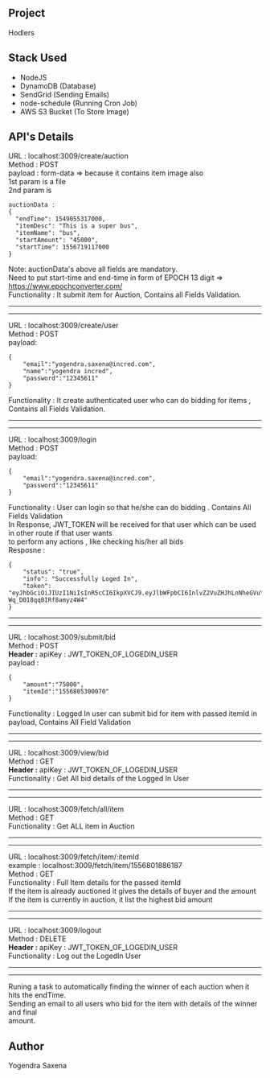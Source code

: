 Project
--
Hodlers

Stack Used
---

- NodeJS
- DynamoDB (Database)
- SendGrid (Sending Emails)
- node-schedule (Running Cron Job)
- AWS S3 Bucket (To Store Image)

API's Details
------------
URL : localhost:3009/create/auction  <br/>
Method : POST  <br/>
payload :  form-data => because it contains item image also <br/>
1st param is a file <br/>
2nd param is
```
auctionData : 
{
  "endTime": 1549055317000,
  "itemDesc": "This is a super bus",
  "itemName": "bus",
  "startAmount": "45000",
  "startTime": 1556719117000
}
```
Note: auctionData's above all fields are mandatory. <br/>
Need to put start-time and end-time in form of EPOCH 13 digit => https://www.epochconverter.com/ <br/>
Functionality : It submit item for Auction, Contains all Fields Validation.  <br/>

----
----
URL : localhost:3009/create/user   <br/>
Method : POST   <br/>
payload:
```
{
	"email":"yogendra.saxena@incred.com",
	"name":"yogendra incred",
	"password":"12345611"
}
```
Functionality : It create authenticated user who can do bidding for items , Contains all Fields Validation.   <br/>


----
----
URL : localhost:3009/login    <br/>
Method : POST    <br/>
payload:
```
{
	"email":"yogendra.saxena@incred.com",
	"password":"12345611"
}
```

Functionality : User can login so that he/she can do bidding . Contains All Fields Validation<br/>
In Response, JWT_TOKEN will be received for that user which can be used in other route if that user wants <br/>
to perform any actions , like checking his/her all bids <br/>
Resposne : 
```
{
    "status": "true",
    "info": "Successfully Loged In",
    "token": "eyJhbGciOiJIUzI1NiIsInR5cCI6IkpXVCJ9.eyJlbWFpbCI6InlvZ2VuZHJhLnNheGVuYUBpbmNyZWQuY29tIiwiaWF0IjoxNTU2ODEwNTkwfQ.wwWXpCgxp6oa9Z75iDpwd-Wq_D018qqBIRf8amyz4W4"
}
```

------
------
URL : localhost:3009/submit/bid    <br/>
Method : POST   <br/>
**Header :** 
apiKey : JWT_TOKEN_OF_LOGEDIN_USER    <br/>
payload : 
```
{
	"amount":"75000",
	"itemId":"1556805300070"
}
```
Functionality : Logged In user can submit bid for item with passed itemId in payload, Contains All Field Validation   <br/>

------
------

URL : localhost:3009/view/bid   <br/>
Method : GET  <br/>
**Header :** 
apiKey : JWT_TOKEN_OF_LOGEDIN_USER   <br/>
Functionality : Get All bid details of the Logged In User   <br/>

-------
------

URL : localhost:3009/fetch/all/item   <br/>
Method : GET   <br/>
Functionality :  Get ALL item in Auction <br/>

-------
-------

URL : localhost:3009/fetch/item/:itemId <br/>
example : localhost:3009/fetch/item/1556801886187 <br/>
Method : GET <br/>
Functionality : Full Item details for the passed itemId<br/>
If the item is already auctioned it gives the details of buyer and the amount </br>
If the item is currently in auction, it list the highest bid amount

-----
-----


URL : localhost:3009/logout   <br/>
Method : DELETE   <br/>
**Header :** 
apiKey : JWT_TOKEN_OF_LOGEDIN_USER   <br/>
Functionality :  Log out the LogedIn User

----
----

Runing a task to automatically finding the winner of each auction when it hits the endTime.  <br/>
Sending an email to all users who bid for the item with details of the winner and final <br/>
amount.<br/>

Author
------
Yogendra Saxena
